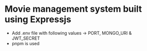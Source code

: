 # Movie management system built using Expressjs
- Add .env file with following values -> PORT, MONGO_URI & JWT_SECRET
- pnpm is used 
